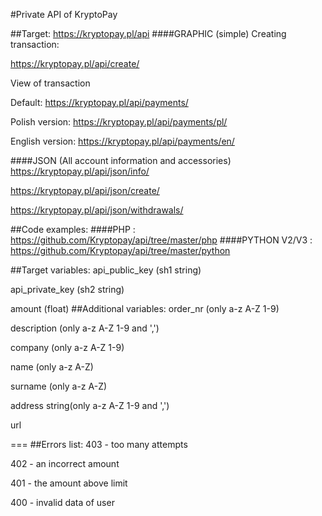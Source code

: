 #Private API of KryptoPay


##Target:
https://kryptopay.pl/api
####GRAPHIC (simple)
Creating transaction:


https://kryptopay.pl/api/create/


View of transaction


Default: https://kryptopay.pl/api/payments/


Polish version: https://kryptopay.pl/api/payments/pl/


English version: https://kryptopay.pl/api/payments/en/

####JSON (All account information and accessories)
https://kryptopay.pl/api/json/info/


https://kryptopay.pl/api/json/create/


https://kryptopay.pl/api/json/withdrawals/



##Code examples:
####PHP : https://github.com/Kryptopay/api/tree/master/php
####PYTHON V2/V3 : https://github.com/Kryptopay/api/tree/master/python

##Target variables:
api_public_key (sh1 string)


api_private_key (sh2 string)


amount (float)
##Additional variables:
order_nr (only a-z A-Z 1-9)


description (only a-z A-Z 1-9 and ',')


company (only a-z A-Z 1-9)


name (only a-z A-Z)


surname (only a-z A-Z)


address string(only a-z A-Z 1-9 and ',')


url 


===
##Errors list:
403 - too many attempts


402 - an incorrect amount


401 - the amount above limit


400 - invalid data of user
